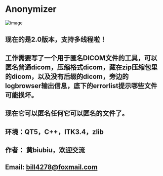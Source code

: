# Anonymizer

![image](https://github.com/bill4278/Anonymizer/blob/MergeLogBrowserIntoMainWindow/snapshot_1.6.gif)

## 现在的是2.0版本，支持多线程啦！
## 工作需要写了一个用于匿名DICOM文件的工具，可以匿名普通dicom，压缩格式dicom，藏在zip压缩包里的dicom，以及没有后缀的dicom，旁边的logbrowser输出信息，底下的errorlist提示哪些文件可能损坏。
## 现在它可以匿名任何它可以匿名的文件了。

## 环境：QT5，C++，ITK3.4，zlib

## 作者： 黄biubiu，欢迎交流
## Email: bill4278@foxmail.com
